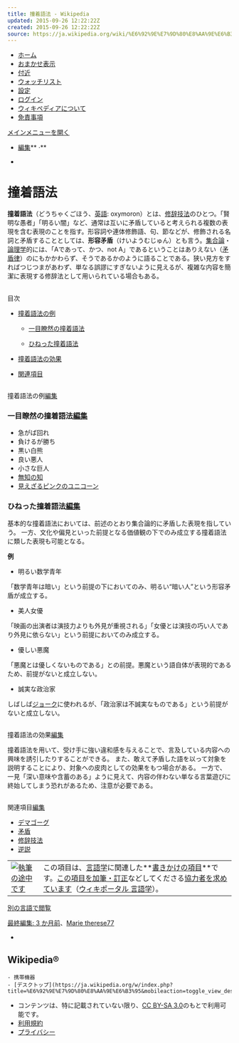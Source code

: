 ```yaml
---
title: 撞着語法 - Wikipedia
updated: 2015-09-26 12:22:22Z
created: 2015-09-26 12:22:22Z
source: https://ja.wikipedia.org/wiki/%E6%92%9E%E7%9D%80%E8%AA%9E%E6%B3%95
---
```


- [ホーム](https://ja.m.wikipedia.org/wiki/%E3%83%A1%E3%82%A4%E3%83%B3%E3%83%9A%E3%83%BC%E3%82%B8)
- [おまかせ表示](https://ja.m.wikipedia.org/wiki/%E7%89%B9%E5%88%A5:%E3%81%8A%E3%81%BE%E3%81%8B%E3%81%9B%E8%A1%A8%E7%A4%BA/#/random)
- [付近](https://ja.m.wikipedia.org/wiki/%E7%89%B9%E5%88%A5:%E4%BB%98%E8%BF%91)
- [ウォッチリスト](https://ja.m.wikipedia.org/w/index.php?title=%E7%89%B9%E5%88%A5:%E3%83%AD%E3%82%B0%E3%82%A4%E3%83%B3&returnto=%E7%89%B9%E5%88%A5%3A%E3%82%A6%E3%82%A9%E3%83%83%E3%83%81%E3%83%AA%E3%82%B9%E3%83%88&warning=mobile-frontend-watchlist-purpose)
- [設定](https://ja.m.wikipedia.org/w/index.php?title=%E7%89%B9%E5%88%A5:%E6%90%BA%E5%B8%AF%E6%A9%9F%E5%99%A8%E3%82%AA%E3%83%97%E3%82%B7%E3%83%A7%E3%83%B3&returnto=%E6%92%9E%E7%9D%80%E8%AA%9E%E6%B3%95)
- [ログイン](https://ja.m.wikipedia.org/w/index.php?title=%E7%89%B9%E5%88%A5:%E3%83%AD%E3%82%B0%E3%82%A4%E3%83%B3&returnto=%E6%92%9E%E7%9D%80%E8%AA%9E%E6%B3%95&returntoquery=welcome%3Dyes)
- [ウィキペディアについて](https://ja.m.wikipedia.org/wiki/Wikipedia:%E3%82%A6%E3%82%A3%E3%82%AD%E3%83%9A%E3%83%87%E3%82%A3%E3%82%A2%E3%81%AB%E3%81%A4%E3%81%84%E3%81%A6)
- [免責事項](https://ja.m.wikipedia.org/wiki/Wikipedia:%E5%85%8D%E8%B2%AC%E4%BA%8B%E9%A0%85)

[メインメニューを開く](https://ja.m.wikipedia.org/wiki/%E7%89%B9%E5%88%A5:%E6%90%BA%E5%B8%AF%E6%A9%9F%E5%99%A8%E3%83%A1%E3%83%8B%E3%83%A5%E3%83%BC)

- [編集](https://ja.m.wikipedia.org/wiki/%E6%92%9E%E7%9D%80%E8%AA%9E%E6%B3%95#/editor/0)** ·**

-

# 撞着語法

**撞着語法**（どうちゃくごほう、[英語](https://ja.m.wikipedia.org/wiki/%E8%8B%B1%E8%AA%9E): oxymoron）とは、[修辞技法](https://ja.m.wikipedia.org/wiki/%E4%BF%AE%E8%BE%9E%E6%8A%80%E6%B3%95)のひとつ。「賢明な愚者」「明るい闇」など、通常は互いに矛盾していると考えられる複数の表現を含む表現のことを指す。形容詞や連体修飾語、句、節などが、修飾される名詞と矛盾することとしては、**形容矛盾**（けいようむじゅん）とも言う。[集合論](https://ja.m.wikipedia.org/wiki/%E9%9B%86%E5%90%88%E8%AB%96)・[論理学](https://ja.m.wikipedia.org/wiki/%E8%AB%96%E7%90%86%E5%AD%A6)的には、「Aであって、かつ、not A」であるということはありえない（[矛盾律](https://ja.m.wikipedia.org/wiki/%E7%9F%9B%E7%9B%BE%E5%BE%8B)）のにもかかわらず、そうであるかのように語ることである。狭い見方をすればつじつまがあわず、単なる誤謬にすぎないように見えるが、複雑な内容を簡潔に表現する修辞法として用いられている場合もある。

##

目次

- [撞着語法の例](https://ja.m.wikipedia.org/wiki/%E6%92%9E%E7%9D%80%E8%AA%9E%E6%B3%95#.E6.92.9E.E7.9D.80.E8.AA.9E.E6.B3.95.E3.81.AE.E4.BE.8B)
    - [一目瞭然の撞着語法](https://ja.m.wikipedia.org/wiki/%E6%92%9E%E7%9D%80%E8%AA%9E%E6%B3%95#.E4.B8.80.E7.9B.AE.E7.9E.AD.E7.84.B6.E3.81.AE.E6.92.9E.E7.9D.80.E8.AA.9E.E6.B3.95)

    - [ひねった撞着語法](https://ja.m.wikipedia.org/wiki/%E6%92%9E%E7%9D%80%E8%AA%9E%E6%B3%95#.E3.81.B2.E3.81.AD.E3.81.A3.E3.81.9F.E6.92.9E.E7.9D.80.E8.AA.9E.E6.B3.95)

- [撞着語法の効果](https://ja.m.wikipedia.org/wiki/%E6%92%9E%E7%9D%80%E8%AA%9E%E6%B3%95#.E6.92.9E.E7.9D.80.E8.AA.9E.E6.B3.95.E3.81.AE.E5.8A.B9.E6.9E.9C)

- [関連項目](https://ja.m.wikipedia.org/wiki/%E6%92%9E%E7%9D%80%E8%AA%9E%E6%B3%95#.E9.96.A2.E9.80.A3.E9.A0.85.E7.9B.AE)

##

撞着語法の例[編集](https://ja.m.wikipedia.org/wiki/%E6%92%9E%E7%9D%80%E8%AA%9E%E6%B3%95#/editor/1)

### 一目瞭然の撞着語法[編集](https://ja.m.wikipedia.org/wiki/%E6%92%9E%E7%9D%80%E8%AA%9E%E6%B3%95#/editor/2)

- 急がば回れ
- 負けるが勝ち
- 黒い白熊
- 良い悪人
- 小さな巨人
- [無知の知](https://ja.m.wikipedia.org/wiki/%E7%84%A1%E7%9F%A5%E3%81%AE%E7%9F%A5)
- [見えざるピンクのユニコーン](https://ja.m.wikipedia.org/wiki/%E8%A6%8B%E3%81%88%E3%81%96%E3%82%8B%E3%83%94%E3%83%B3%E3%82%AF%E3%81%AE%E3%83%A6%E3%83%8B%E3%82%B3%E3%83%BC%E3%83%B3)

### ひねった撞着語法[編集](https://ja.m.wikipedia.org/wiki/%E6%92%9E%E7%9D%80%E8%AA%9E%E6%B3%95#/editor/3)

基本的な撞着語法においては、前述のとおり集合論的に矛盾した表現を指していう。 一方、文化や偏見といった前提となる価値観の下でのみ成立する撞着語法に類した表現も可能となる。

**例**

- 明るい数学青年

「数学青年は暗い」という前提の下においてのみ、明るい“暗い人”という形容矛盾が成立する。

- 美人女優

「映画の出演者は演技力よりも外見が重視される」「女優とは演技の巧い人であり外見に依らない」という前提においてのみ成立する。

- 優しい悪魔

「悪魔とは優しくないものである」との前提。悪魔という語自体が表現的であるため、前提がないと成立しない。

- 誠実な政治家

しばしば[ジョーク](https://ja.m.wikipedia.org/wiki/%E3%82%B8%E3%83%A7%E3%83%BC%E3%82%AF#.E6.94.BF.E6.B2.BB.E5.AE.B6.E3.82.B8.E3.83.A7.E3.83.BC.E3.82.AF)に使われるが、「政治家は不誠実なものである」という前提がないと成立しない。

##

撞着語法の効果[編集](https://ja.m.wikipedia.org/wiki/%E6%92%9E%E7%9D%80%E8%AA%9E%E6%B3%95#/editor/4)

撞着語法を用いて、受け手に強い違和感を与えることで、言及している内容への興味を誘引したりすることができる。 また、敢えて矛盾した語を以って対象を説明することにより、対象への皮肉としての効果をもつ場合がある。 一方で、一見「深い意味や含蓄のある」ように見えて、内容の伴わない単なる言葉遊びに終始してしまう恐れがあるため、注意が必要である。

##

関連項目[編集](https://ja.m.wikipedia.org/wiki/%E6%92%9E%E7%9D%80%E8%AA%9E%E6%B3%95#/editor/5)

- [デマゴーグ](https://ja.m.wikipedia.org/wiki/%E3%83%87%E3%83%9E%E3%82%B4%E3%83%BC%E3%82%B0)
- [矛盾](https://ja.m.wikipedia.org/wiki/%E7%9F%9B%E7%9B%BE)
- [修辞技法](https://ja.m.wikipedia.org/wiki/%E4%BF%AE%E8%BE%9E%E6%8A%80%E6%B3%95)
- [逆説](https://ja.m.wikipedia.org/wiki/%E9%80%86%E8%AA%AC)

|     |     |
| --- | --- |
| [![執筆の途中です](../_resources/30px-Six_glyphs.svg.png)](https://ja.m.wikipedia.org/wiki/%E3%83%95%E3%82%A1%E3%82%A4%E3%83%AB:Six_glyphs.svg) | この項目は、[言語学](https://ja.m.wikipedia.org/wiki/%E8%A8%80%E8%AA%9E%E5%AD%A6)に関連した**[書きかけの項目](https://ja.m.wikipedia.org/wiki/Wikipedia:%E3%82%B9%E3%82%BF%E3%83%96)**です。[この項目を加筆・訂正](https://ja.wikipedia.org/w/index.php?title=%E6%92%9E%E7%9D%80%E8%AA%9E%E6%B3%95&action=edit)などしてくださる[協力者を求めています](https://ja.m.wikipedia.org/wiki/Category:%E8%A8%80%E8%AA%9E%E5%AD%A6%E9%96%A2%E9%80%A3%E3%81%AE%E3%82%B9%E3%82%BF%E3%83%96)（[ウィキポータル 言語学](https://ja.m.wikipedia.org/wiki/Portal:%E8%A8%80%E8%AA%9E%E5%AD%A6)）。 |

[別の言語で閲覧](https://ja.m.wikipedia.org/wiki/%E7%89%B9%E5%88%A5:%E6%90%BA%E5%B8%AF%E6%A9%9F%E5%99%A8%E8%A8%80%E8%AA%9E/%E6%92%9E%E7%9D%80%E8%AA%9E%E6%B3%95)

[最終編集: 3 か月前](https://ja.m.wikipedia.org/wiki/%E7%89%B9%E5%88%A5:%E5%B1%A5%E6%AD%B4/%E6%92%9E%E7%9D%80%E8%AA%9E%E6%B3%95)、[Marie therese77](https://ja.m.wikipedia.org/wiki/Special:UserProfile/Marie_therese77)

-

## Wikipedia®

    - 携帯機器
    - [デスクトップ](https://ja.wikipedia.org/w/index.php?title=%E6%92%9E%E7%9D%80%E8%AA%9E%E6%B3%95&mobileaction=toggle_view_desktop)
- コンテンツは、特に記載されていない限り、[CC BY-SA 3.0](https://creativecommons.org/licenses/by-sa/3.0/)のもとで利用可能です。
- [利用規約](https://m.wikimediafoundation.org/wiki/Terms_of_Use/ja)
- [プライバシー](https://wikimediafoundation.org/wiki/%E3%83%97%E3%83%A9%E3%82%A4%E3%83%90%E3%82%B7%E3%83%BC%E3%83%BB%E3%83%9D%E3%83%AA%E3%82%B7%E3%83%BC)